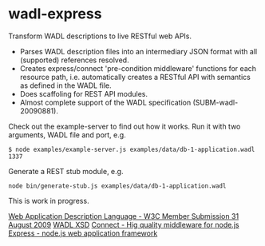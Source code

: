 wadl-express
============

Transform WADL descriptions to live RESTful web APIs.

   * Parses WADL description files into an intermediary JSON format with all (supported) references resolved. 
   * Creates express/connect 'pre-condition middleware' functions for each resource path, i.e. automatically creates a RESTful API with semantics as defined in the WADL file. 
   * Does scaffoling for REST API modules.
   * Almost complete support of the WADL specification (SUBM-wadl-20090881).
  
Check out the example-server to find out how it works. Run it with two arguments, WADL file and port, e.g. 

`$ node examples/example-server.js examples/data/db-1-application.wadl 1337`

Generate a REST stub module, e.g.

`node bin/generate-stub.js examples/data/db-1-application.wadl`

This is work in progress.


[Web Application Description Language - W3C Member Submission 31 August 2009](http://www.w3.org/Submission/2009/SUBM-wadl-20090831/)
[WADL XSD](http://www.w3.org/Submission/wadl/wadl.xsd)
[Connect - Hig quality middleware for node.js](http://www.senchalabs.org/connect/)
[Express - node.js web application framework](http://expressjs.com/)
